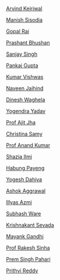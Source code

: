 <div class="pull-left text-center leader-image-container"><a href="/leaders/arvind-kejriwal"><div class="leader-image" style="background-image: url(/assets/aapkamanch/img/leaders/arvind-kejriwal.jpeg)"></div><p>Arvind Kejriwal</p></a></div>

<div class="pull-left text-center leader-image-container"><a href="/leaders/manish-sisodia"><div class="leader-image" style="background-image: url(/assets/aapkamanch/img/leaders/manish-sisodia.jpeg)"></div><p>Manish Sisodia</p></a></div>

<div class="pull-left text-center leader-image-container"><a href="/leaders/gopal-rai"><div class="leader-image" style="background-image: url(/assets/aapkamanch/img/leaders/gopal-rai.jpeg)"></div><p>Gopal Rai</p></a></div>

<div class="pull-left text-center leader-image-container"><a href="/leaders/prashant-bhushan"><div class="leader-image" style="background-image: url(/assets/aapkamanch/img/leaders/prashant-bhushan.jpeg)"></div><p>Prashant Bhushan</p></a></div>

<div class="pull-left text-center leader-image-container"><a href="/leaders/sanjay-singh"><div class="leader-image" style="background-image: url(/assets/aapkamanch/img/leaders/sanjay-singh.jpeg)"></div><p>Sanjay Singh</p></a></div>

<div class="pull-left text-center leader-image-container"><a href="/leaders/pankaj-gupta"><div class="leader-image" style="background-image: url(/assets/aapkamanch/img/leaders/pankaj-gupta.jpeg)"></div><p>Pankaj Gupta</p></a></div>

<div class="pull-left text-center leader-image-container"><a href="/leaders/kumar-vishwas"><div class="leader-image" style="background-image: url(/assets/aapkamanch/img/leaders/kumar-vishwas.jpeg)"></div><p>Kumar Vishwas</p></a></div>

<div class="pull-left text-center leader-image-container"><a href="/leaders/naveen-jaihind"><div class="leader-image" style="background-image: url(/assets/aapkamanch/img/leaders/naveen-jaihind.jpeg)"></div><p>Naveen Jaihind</p></a></div>

<div class="pull-left text-center leader-image-container"><a href="/leaders/dinesh-waghela"><div class="leader-image" style="background-image: url(/assets/aapkamanch/img/leaders/dinesh-waghela.jpeg)"></div><p>Dinesh Waghela</p></a></div>

<div class="pull-left text-center leader-image-container"><a href="/leaders/yogendra-yadav"><div class="leader-image" style="background-image: url(/assets/aapkamanch/img/leaders/yogendra-yadav.jpeg)"></div><p>Yogendra Yadav</p></a></div>

<div class="pull-left text-center leader-image-container"><a href="/leaders/prof-ajit-jha"><div class="leader-image"></div><p>Prof Ajit Jha</p></a></div>

<div class="pull-left text-center leader-image-container"><a href="/leaders/christina-samy"><div class="leader-image" style="background-image: url(/assets/aapkamanch/img/leaders/christina-samy.jpeg)"></div><p>Christina Samy</p></a></div>

<div class="pull-left text-center leader-image-container"><a href="/leaders/prof-anand-kumar"><div class="leader-image" style="background-image: url(/assets/aapkamanch/img/leaders/prof-anand-kumar.jpeg)"></div><p>Prof Anand Kumar</p></a></div>

<div class="pull-left text-center leader-image-container"><a href="/leaders/shazia-ilmi"><div class="leader-image" style="background-image: url(/assets/aapkamanch/img/leaders/shazia-ilmi.jpeg)"></div><p>Shazia Ilmi</p></a></div>

<div class="pull-left text-center leader-image-container"><a href="/leaders/habung-payeng"><div class="leader-image" style="background-image: url(/assets/aapkamanch/img/leaders/habung-payeng.jpeg)"></div><p>Habung Payeng</p></a></div>

<div class="pull-left text-center leader-image-container"><a href="/leaders/yogesh-dahiya"><div class="leader-image"></div><p>Yogesh Dahiya</p></a></div>

<div class="pull-left text-center leader-image-container"><a href="/leaders/ashok-aggrawal"><div class="leader-image" style="background-image: url(/assets/aapkamanch/img/leaders/ashok-aggrawal.jpeg)"></div><p>Ashok Aggrawal</p></a></div>

<div class="pull-left text-center leader-image-container"><a href="/leaders/illyas-azmi"><div class="leader-image" style="background-image: url(/assets/aapkamanch/img/leaders/illyas-azmi.jpeg)"></div><p>Illyas Azmi</p></a></div>

<div class="pull-left text-center leader-image-container"><a href="/leaders/subhash-ware"><div class="leader-image" style="background-image: url(/assets/aapkamanch/img/leaders/subhash-ware.jpeg)"></div><p>Subhash Ware</p></a></div>

<div class="pull-left text-center leader-image-container"><a href="/leaders/krishnakant-sevada"><div class="leader-image"></div><p>Krishnakant Sevada</p></a></div>

<div class="pull-left text-center leader-image-container"><a href="/leaders/mayank-gandhi"><div class="leader-image" style="background-image: url(/assets/aapkamanch/img/leaders/mayank-gandhi.jpeg)"></div><p>Mayank Gandhi</p></a></div>

<div class="pull-left text-center leader-image-container"><a href="/leaders/prof-rakesh-sinha"><div class="leader-image" style="background-image: url(/assets/aapkamanch/img/leaders/prof-rakesh-sinha.jpeg)"></div><p>Prof Rakesh Sinha</p></a></div>

<div class="pull-left text-center leader-image-container"><a href="/leaders/prem-singh-pahari"><div class="leader-image" style="background-image: url(/assets/aapkamanch/img/leaders/prem-singh-pahari.jpeg)"></div><p>Prem Singh Pahari</p></a></div>

<div class="pull-left text-center leader-image-container"><a href="/leaders/prithvi-reddy"><div class="leader-image" style="background-image: url(/assets/aapkamanch/img/leaders/prithvi-reddy.jpeg)"></div><p>Prithvi Reddy</p></a></div>
